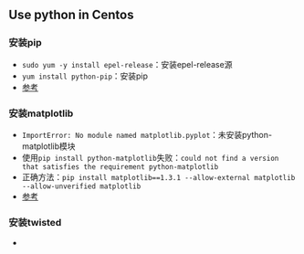 ## Use python in Centos

### 安装pip

* `sudo yum -y install epel-release`：安装epel-release源
* `yum install python-pip`：安装pip
* [参考](http://www.cnblogs.com/Rsean/articles/5635904.html)

### 安装matplotlib

* `ImportError: No module named matplotlib.pyplot`：未安装python-matplotlib模块
* 使用`pip install python-matplotlib`失败：`could not find a version that satisfies the requirement python-matplotlib`
* 正确方法：`pip install matplotlib==1.3.1 --allow-external matplotlib --allow-unverified matplotlib`
* [参考](https://github.com/matplotlib/matplotlib/issues/2715)

### 安装twisted

* 
